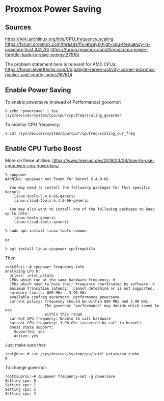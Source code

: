 # Proxmox Power Saving

## Sources

https://wiki.archlinux.org/title/CPU_frequency_scaling
https://forum.proxmox.com/threads/fix-always-high-cpu-frequency-in-proxmox-host.84270/
https://forum.proxmox.com/threads/cpu-power-throttle-back-to-save-energy.27510/

The problem statement here is relevant for AMD CPUs:
https://forum.level1techs.com/t/gigabyte-server-activity-corner-proxmox-docker-and-config-notes/167614


## Enable Power Saving

To enable powersave (instead of Performance) governor:

```
% echo "powersave" | tee /sys/devices/system/cpu/cpu*/cpufreq/scaling_governor
```

To monitor CPU frequency:

```
% cat /sys/devices/system/cpu/cpu*/cpufreq/scaling_cur_freq
```

## Enable CPU Turbo Boost

More on these utilities:
https://www.hreniuc.dev/2019/03/28/how-to-use-cpupower-cpu-governors/

```
% cpupower
WARNING: cpupower not found for kernel 5.4.0-66

  You may need to install the following packages for this specific kernel:
    linux-tools-5.4.0-66-generic
    linux-cloud-tools-5.4.0-66-generic

  You may also want to install one of the following packages to keep up to date:
    linux-tools-generic
    linux-cloud-tools-generic

% sudo apt install linux-tools-common
```
or
```
% apt install linux-cpupower cpufrequtils
```

Then
```
root@fuji:~# cpupower frequency-info
analyzing CPU 0:
  driver: intel_pstate
  CPUs which run at the same hardware frequency: 0
  CPUs which need to have their frequency coordinated by software: 0
  maximum transition latency:  Cannot determine or is not supported.
  hardware limits: 800 MHz - 3.90 GHz
  available cpufreq governors: performance powersave
  current policy: frequency should be within 800 MHz and 3.90 GHz.
                  The governor "performance" may decide which speed to use
                  within this range.
  current CPU frequency: Unable to call hardware
  current CPU frequency: 3.90 GHz (asserted by call to kernel)
  boost state support:
    Supported: yes
    Active: yes
```

Just make sure that:

```
root@duo:~# cat /sys/devices/system/cpu/intel_pstate/no_turbo
0
```

To change governor:

```
root@suprox:~# cpupower frequency-set -g powersave
Setting cpu: 0
Setting cpu: 1
Setting cpu: 2
Setting cpu: 3
```
